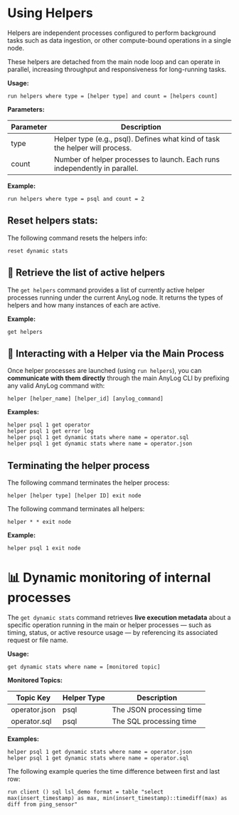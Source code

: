 # Using Helpers

Helpers are independent processes configured to perform background tasks such as data ingestion, or other compute-bound 
operations in a single node.

These helpers are detached from the main node loop and can operate in parallel, increasing throughput and responsiveness for long-running tasks.

**Usage:**
```anylog
run helpers where type = [helper type] and count = [helpers count]
```

**Parameters:**

| Parameter       | Description                                                                  |
|-----------------|------------------------------------------------------------------------------|
| type            | Helper type (e.g., psql). Defines what kind of task the helper will process. |
| count           | Number of helper processes to launch. Each runs independently in parallel.   |


**Example:**
```anylog
run helpers where type = psql and count = 2
```

## Reset helpers stats:

The following command resets the helpers info:
```anylog
reset dynamic stats
```

## 🧭 Retrieve the list of active helpers

The `get helpers` command provides a list of currently active helper processes running under the current AnyLog node. 
It returns the types of helpers and how many instances of each are active.

**Example:**
```anylog
get helpers
```

## 🤝 Interacting with a Helper via the Main Process

Once helper processes are launched (using `run helpers`), you can **communicate with them directly** through the main
AnyLog CLI by prefixing any valid AnyLog command with:

```anylog
helper [helper_name] [helper_id] [anylog_command]
```

**Examples:**
```anylog
helper psql 1 get operator
helper psql 1 get error log
helper psql 1 get dynamic stats where name = operator.sql
helper psql 1 get dynamic stats where name = operator.json
```

## Terminating the helper process
The following command terminates the helper process:
```anylog
helper [helper type] [helper ID] exit node
```
The following command terminates all helpers:
```anylog
helper * * exit node
```
**Example:**
```anylog
helper psql 1 exit node
```


# 📊 Dynamic monitoring of internal processes

The `get dynamic stats` command retrieves **live execution metadata** about a specific operation running in the main or helper processes
— such as timing, status, or active resource usage — by referencing its associated request or file name.


**Usage:**
```anylog
get dynamic stats where name = [monitored topic]
```

**Monitored Topics:**

| Topic Key     | Helper Type | Description              |
|---------------|-------------|--------------------------|
| operator.json | psql        | The JSON processing time |
| operator.sql  | psql        | The SQL processing time  |


**Examples:**
```anylog
helper psql 1 get dynamic stats where name = operator.json
helper psql 1 get dynamic stats where name = operator.sql
```

The following example queries the time difference between first and last row:
```anglog
run client () sql lsl_demo format = table "select max(insert_timestamp) as max, min(insert_timestamp)::timediff(max) as diff from ping_sensor"
```



